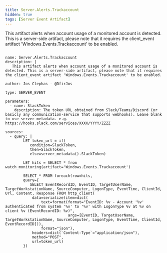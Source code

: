 ```yaml
---
title: Server.Alerts.Trackaccount
hidden: true
tags: [Server Event Artifact]
---
```


This artifact alerts when account usage of a monitored account is detected. This is a server-side artifact, please note that it requires the client_event artifact 'Windows.Events.Trackaccount' to be enabled.


<pre><code class="language-yaml">
name: Server.Alerts.Trackaccount
description: |
   This artifact alerts when account usage of a monitored account is detected. This is a server-side artifact, please note that it requires the client_event artifact &#x27;Windows.Events.Trackaccount&#x27; to be enabled.

author: Jos Clephas - @DfirJos

type: SERVER_EVENT

parameters:
  - name: SlackToken
    description: The token URL obtained from Slack/Teams/Discord (or basicly any communication-service that supports webhooks). Leave blank to use server metadata. e.g. https://hooks.slack.com/services/XXXX/YYYY/ZZZZ

sources:
  - query: |
        LET token_url = if(
           condition=SlackToken,
           then=SlackToken,
           else=server_metadata().SlackToken)

        LET hits = SELECT * from watch_monitoring(artifact=&#x27;Windows.Events.Trackaccount&#x27;)

        SELECT * FROM foreach(row=hits,
        query={
           SELECT EventRecordID, EventID, TargetUserName, TargetWorkstationName, SourceComputer, LogonType, EventTime, ClientId, Url, Content, Response FROM http_client(
            data=serialize(item=dict(
                text=format(format=&quot;EventID: %v - Account &#x27;%v&#x27; authenticated from system &#x27;%v&#x27; to &#x27;%v&#x27; with LogonType %v at %v on client %v (EventRecordID: %v)&quot;,
                            args=[EventID, TargetUserName, TargetWorkstationName, SourceComputer, LogonType, EventTime, ClientId, EventRecordID])),
                format=&quot;json&quot;),
            headers=dict(`Content-Type`=&quot;application/json&quot;),
            method=&quot;POST&quot;,
            url=token_url)
        })

</code></pre>

